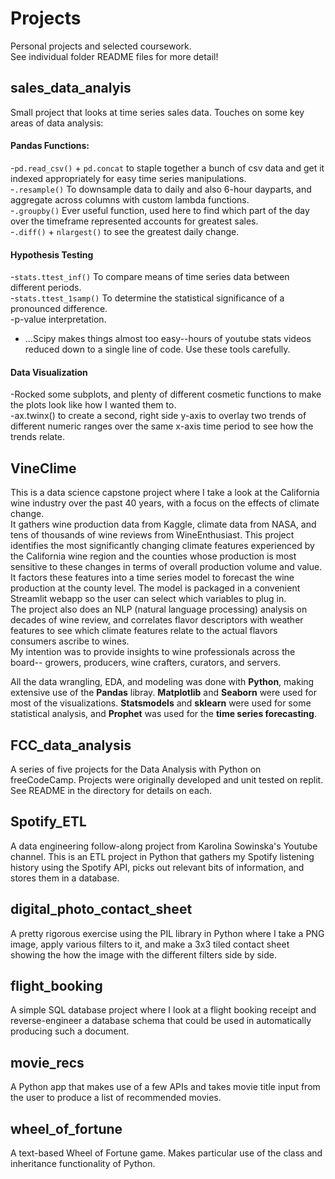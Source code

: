 # Projects
Personal projects and selected coursework.   
See individual folder README files for more detail!

## sales_data_analyis  
Small project that looks at time series sales data. Touches on some key areas of data analysis:  
#### Pandas Functions:
-`pd.read_csv()` + `pd.concat` to staple together a bunch of csv data and get it indexed appropriately for easy time series manipulations.    
-`.resample()` To downsample data to daily and also 6-hour dayparts, and aggregate across columns with custom lambda functions.  
-`.groupby()` Ever useful function, used here to find which part of the day over the timeframe represented accounts for greatest sales.  
-`.diff()` + `nlargest()` to see the greatest daily change.  
#### Hypothesis Testing
-`stats.ttest_inf()` To compare means of time series data between different periods.  
-`stats.ttest_1samp()` To determine the statistical significance of a pronounced difference.  
-p-value interpretation.
- ...Scipy makes things almost too easy--hours of youtube stats videos reduced down to a single line of code. Use these tools carefully. 
#### Data Visualization
-Rocked some subplots, and plenty of different cosmetic functions to make the plots look like how I wanted them to.  
-ax.twinx() to create a second, right side y-axis to overlay two trends of different numeric ranges over the same x-axis time period to see how the trends relate.

## VineClime  
This is a data science capstone project where I take a look at the California wine industry over the past 40 years, with a focus on the effects of climate change.   
It gathers wine production data from Kaggle, climate data from NASA, and tens of thousands of wine reviews from WineEnthusiast. 
This project identifies the most significantly changing climate features experienced by the California wine region and the counties whose production is most sensitive to these changes in terms of overall production volume and value. It factors these features into a time series model to forecast the wine production at the county level. The model is packaged in a convenient Streamlit webapp so the user can select which variables to plug in.   
The project also does an NLP (natural language processing) analysis on decades of wine review, and correlates flavor descriptors with weather features to see which climate features relate to the actual flavors consumers ascribe to wines.   
My intention was to provide insights to wine professionals across the board-- growers, producers, wine crafters, curators, and servers.   
    
All the data wrangling, EDA, and modeling was done with **Python**, making extensive use of the **Pandas** libray. **Matplotlib** and **Seaborn** were used for most of the visualizations. **Statsmodels** and **sklearn** were used for some statistical analysis, and **Prophet** was used for the **time series forecasting**. 

## FCC_data_analysis  
A series of five projects for the Data Analysis with Python on freeCodeCamp. Projects were originally developed and unit tested on replit.
See README in the directory for details on each.

## Spotify_ETL  
A data engineering follow-along project from Karolina Sowinska's Youtube channel.
This is an ETL project in Python that gathers my Spotify listening history
using the Spotify API, picks out relevant bits of information, and stores them 
in a database.

## digital_photo_contact_sheet  
A pretty rigorous exercise using the PIL library in Python where I take
a PNG image, apply various filters to it, and make a 3x3 tiled contact
sheet showing the how the image with the different filters side by side.

## flight_booking
A simple SQL database project where I look at a flight booking
receipt and reverse-engineer a database schema that could be used
in automatically producing such a document. 

## movie_recs  
A Python app that makes use of a few APIs and takes movie title input
from the user to produce a list of recommended movies.

## wheel_of_fortune  
A text-based Wheel of Fortune game. Makes particular use of the class
and inheritance functionality of Python.
